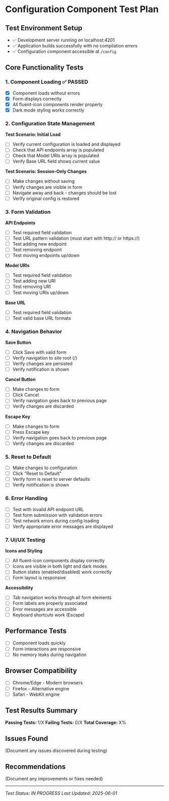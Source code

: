# Configuration Component Test Plan

## Test Environment Setup
- ✅ Development server running on localhost:4201
- ✅ Application builds successfully with no compilation errors
- ✅ Configuration component accessible at `/config`

## Core Functionality Tests

### 1. Component Loading ✅ PASSED
- [x] Component loads without errors
- [x] Form displays correctly
- [x] All fluent-icon components render properly
- [x] Dark mode styling works correctly

### 2. Configuration State Management
**Test Scenario: Initial Load**
- [ ] Verify current configuration is loaded and displayed
- [ ] Check that API endpoints array is populated
- [ ] Check that Model URIs array is populated
- [ ] Verify Base URL field shows current value

**Test Scenario: Session-Only Changes**
- [ ] Make changes without saving
- [ ] Verify changes are visible in form
- [ ] Navigate away and back - changes should be lost
- [ ] Verify original config is restored

### 3. Form Validation
**API Endpoints**
- [ ] Test required field validation
- [ ] Test URL pattern validation (must start with http:// or https://)
- [ ] Test adding new endpoint
- [ ] Test removing endpoint
- [ ] Test moving endpoints up/down

**Model URIs**
- [ ] Test required field validation
- [ ] Test adding new URI
- [ ] Test removing URI
- [ ] Test moving URIs up/down

**Base URL**
- [ ] Test required field validation
- [ ] Test valid base URL formats

### 4. Navigation Behavior
**Save Button**
- [ ] Click Save with valid form
- [ ] Verify navigation to site root (/)
- [ ] Verify changes are persisted
- [ ] Verify notification is shown

**Cancel Button**
- [ ] Make changes to form
- [ ] Click Cancel
- [ ] Verify navigation goes back to previous page
- [ ] Verify changes are discarded

**Escape Key**
- [ ] Make changes to form
- [ ] Press Escape key
- [ ] Verify navigation goes back to previous page
- [ ] Verify changes are discarded

### 5. Reset to Default
- [ ] Make changes to configuration
- [ ] Click "Reset to Default"
- [ ] Verify form is reset to server defaults
- [ ] Verify notification is shown

### 6. Error Handling
- [ ] Test with invalid API endpoint URL
- [ ] Test form submission with validation errors
- [ ] Test network errors during config loading
- [ ] Verify appropriate error messages are displayed

### 7. UI/UX Testing
**Icons and Styling**
- [ ] All fluent-icon components display correctly
- [ ] Icons are visible in both light and dark modes
- [ ] Button states (enabled/disabled) work correctly
- [ ] Form layout is responsive

**Accessibility**
- [ ] Tab navigation works through all form elements
- [ ] Form labels are properly associated
- [ ] Error messages are accessible
- [ ] Keyboard shortcuts work (Escape)

## Performance Tests
- [ ] Component loads quickly
- [ ] Form interactions are responsive
- [ ] No memory leaks during navigation

## Browser Compatibility
- [ ] Chrome/Edge - Modern browsers
- [ ] Firefox - Alternative engine
- [ ] Safari - WebKit engine

## Test Results Summary
**Passing Tests:** 1/X
**Failing Tests:** 0/X
**Total Coverage:** X%

## Issues Found
(Document any issues discovered during testing)

## Recommendations
(Document any improvements or fixes needed)

---
*Test Status: IN PROGRESS*
*Last Updated: 2025-06-01*
